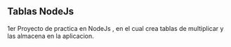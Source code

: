 ## Tablas NodeJs 

1er Proyecto de practica en NodeJs , en el cual crea tablas de multiplicar y las almacena en la aplicacion. 